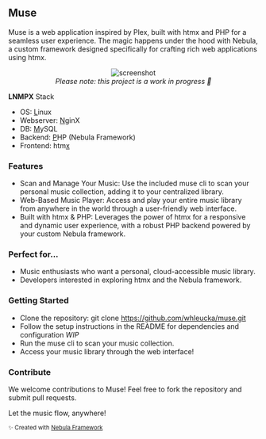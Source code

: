 ## Muse

Muse is a web application inspired by Plex, built with htmx and PHP for a seamless user experience.  The magic happens under the hood with Nebula, a custom framework designed specifically for crafting rich web applications using htmx.

<p align="center" width="100%">
    <img src="https://github.com/whleucka/muse/assets/71740767/1db03803-3906-4bf0-8006-e65ed6fba00b" alt="screenshot" title="Muse"><br>
    <em>Please note: this project is a work in progress 👷</em>
</p>



<strong>LNMPX</strong> Stack
- OS: <ins>L</ins>inux
- Webserver: <ins>N</ins>ginX
- DB: <ins>M</ins>ySQL
- Backend: <ins>P</ins>HP (Nebula Framework)
- Frontend: htm<ins>x</ins>

### Features
- Scan and Manage Your Music: Use the included muse cli to scan your personal music collection, adding it to your centralized library.
- Web-Based Music Player: Access and play your entire music library from anywhere in the world through a user-friendly web interface.
- Built with htmx & PHP: Leverages the power of htmx for a responsive and dynamic user experience, with a robust PHP backend powered by your custom Nebula framework.

### Perfect for...
- Music enthusiasts who want a personal, cloud-accessible music library.
- Developers interested in exploring htmx and the Nebula framework.

### Getting Started
- Clone the repository: git clone https://github.com/whleucka/muse.git
- Follow the setup instructions in the README for dependencies and configuration *WIP*
- Run the muse cli to scan your music collection.
- Access your music library through the web interface!

### Contribute

We welcome contributions to Muse! Feel free to fork the repository and submit pull requests.

Let the music flow, anywhere!

<small>✨ Created with <a href="https://github.com/libra-php/nebula" title="Nebula">Nebula Framework</a></small>
